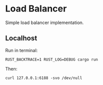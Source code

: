 # Load Balancer
Simple load balancer implementation.

## Localhost
Run in terminal:
```
RUST_BACKTRACE=1 RUST_LOG=DEBUG cargo run
```

Then:
```
curl 127.0.0.1:6188 -svo /dev/null
```